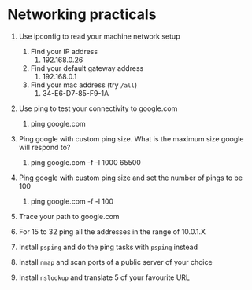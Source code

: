 # Networking practicals

1. Use ipconfig to read your machine network setup
   1. Find your IP address
      1.  192.168.0.26
   2. Find your default gateway address
      1. 192.168.0.1
   3. Find your mac address (try `/all`)
      1. 34-E6-D7-85-F9-1A
2. Use ping to test your connectivity to google.com
      1. ping google.com
3. Ping google with custom ping size. What is the maximum size google will respond to?
      1. ping google.com -f -l 1000    65500
4. Ping google with custom ping size and set the number of pings to be 100
      1. ping google.com -f -l 100
5. Trace your path to google.com
   
6. For 15 to 32 ping all the addresses in the range of 10.0.1.X
 
7. Install `psping` and do the ping tasks with `psping` instead
8. Install `nmap` and scan ports of a public server of your choice
9.  Install `nslookup` and translate 5 of your favourite URL
